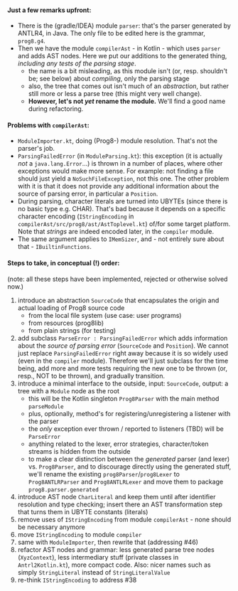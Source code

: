#### Just a few remarks upfront:
* There is the (gradle/IDEA) module `parser`: that's the parser generated by ANTLR4, in Java. The only file to be edited here is the grammar, `prog8.g4`.
* Then we have the module `compilerAst` - in Kotlin - which uses `parser` and adds AST nodes. Here we put our additions to the generated thing, *including any tests of the parsing stage*.
  - the name is a bit misleading, as this module isn't (or, resp. shouldn't be; see below) about *compiling*, only the parsing stage
  - also, the tree that comes out isn't much of an *abstraction*, but rather still more or less a parse tree (this might very well change).
  - **However, let's not *yet* rename the module.** We'll find a good name during refactoring.

#### Problems with `compilerAst`:
* `ModuleImporter.kt`, doing (Prog8-) module resolution. That's not the parser's job.
* `ParsingFailedError` (in `ModuleParsing.kt`): this exception (it is actually *not* a `java.lang.Error`...) is thrown in a number of places, where other exceptions would make more sense. For example: not finding a file should just yield a `NoSuchFileException`, not this one. The other problem with it is that it does not provide any additional information about the source of parsing error, in particular a `Position`.
* During parsing, character literals are turned into UBYTEs (since there is no basic type e.g. CHAR). That's bad because it depends on a specific character encoding (`IStringEncoding` in `compilerAst/src/prog8/ast/AstToplevel.kt`) of/for some target platform. Note that *strings* are indeed encoded later, in the `compiler` module.
* The same argument applies to `IMemSizer`, and - not entirely sure about that - `IBuiltinFunctions`.

#### Steps to take, in conceptual (!) order:

(note: all these steps have been implemented, rejected or otherwise solved now.)

1. introduce an abstraction `SourceCode` that encapsulates the origin and actual loading of Prog8 source code
   - from the local file system (use case: user programs)
   - from resources (prog8lib)
   - from plain strings (for testing)
2. add subclass `ParseError : ParsingFailedError` which adds information about the *source of parsing error* (`SourceCode` and `Position`). We cannot just replace `ParsingFailedError`  right away because it is so widely used (even in the `compiler` module). Therefore we'll just subclass for the time being, add more and more tests requiring the new one to be thrown (or, resp., NOT to be thrown), and gradually transition.
3. introduce a minimal interface to the outside, input: `SourceCode`, output: a tree with a `Module` node as the root
   - this will be the Kotlin singleton `Prog8Parser` with the main method `parseModule`
   - plus, optionally, method's for registering/unregistering a listener with the parser
   - the *only* exception ever thrown / reported to listeners (TBD) will be `ParseError`
   - anything related to the lexer, error strategies, character/token streams is hidden from the outside
   - to make a clear distinction between the *generated* parser (and lexer) vs. `Prog8Parser`, and to discourage directly using the generated stuff, we'll rename the existing `prog8Parser`/`prog8Lexer` to `Prog8ANTLRParser` and `Prog8ANTLRLexer` and move them to package `prog8.parser.generated`
4. introduce AST node `CharLiteral` and keep them until after identifier resolution and type checking; insert there an AST transformation step that turns them in UBYTE constants (literals)
5. remove uses of `IStringEncoding` from module `compilerAst` - none should be necessary anymore
6. move `IStringEncoding` to module `compiler`
7. same with `ModuleImporter`, then rewrite that (addressing #46)
8. refactor AST nodes and grammar: less generated parse tree nodes (`XyzContext`), less intermediary stuff (private classes in `Antrl2Kotlin.kt`), more compact code. Also: nicer names such as simply `StringLiteral` instead of `StringLiteralValue`
9. re-think `IStringEncoding` to address #38

